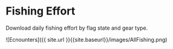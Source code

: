# Fishing Effort

Download daily fishing effort by flag state and gear type.


![Ecnounters]({{ site.url }}{{site.baseurl}}/images/AllFishing.png)

